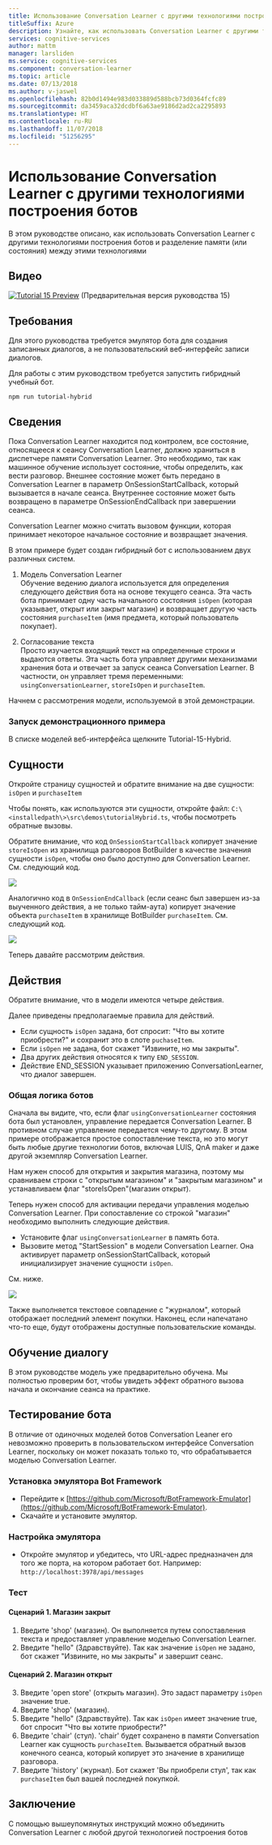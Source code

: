 ```yaml
---
title: Использование Conversation Learner с другими технологиями построения ботов в Microsoft Cognitive Services | Документация Майкрософт
titleSuffix: Azure
description: Узнайте, как использовать Conversation Learner с другими технологиями построения ботов.
services: cognitive-services
author: mattm
manager: larsliden
ms.service: cognitive-services
ms.component: conversation-learner
ms.topic: article
ms.date: 07/13/2018
ms.author: v-jaswel
ms.openlocfilehash: 82b0d1494e983d033889d588bcb73d0364fcfc89
ms.sourcegitcommit: da3459aca32dcdbf6a63ae9186d2ad2ca2295893
ms.translationtype: HT
ms.contentlocale: ru-RU
ms.lasthandoff: 11/07/2018
ms.locfileid: "51256295"
---
```

# <a name="how-to-use-conversation-learner-with-other-bot-building-technologies"></a>Использование Conversation Learner с другими технологиями построения ботов

В этом руководстве описано, как использовать Conversation Learner с другими технологиями построения ботов и разделение памяти (или состояния) между этими технологиями 

## <a name="video"></a>Видео

[![Tutorial 15 Preview](https://aka.ms/cl-tutorial-15-preview)](https://aka.ms/blis-tutorial-15) (Предварительная версия руководства 15)

## <a name="requirements"></a>Требования
Для этого руководства требуется эмулятор бота для создания записанных диалогов, а не пользовательский веб-интерфейс записи диалогов.  

Для работы с этим руководством требуется запустить гибридный учебный бот.

    npm run tutorial-hybrid

## <a name="details"></a>Сведения

Пока Conversation Learner находится под контролем, все состояние, относящееся к сеансу Conversation Learner, должно храниться в диспетчере памяти Conversation Learner. Это необходимо, так как машинное обучение использует состояние, чтобы определить, как вести разговор. Внешнее состояние может быть передано в Conversation Learner в параметр OnSessionStartCallback, который вызывается в начале сеанса. Внутреннее состояние может быть возвращено в параметре OnSessionEndCallback при завершении сеанса.

Conversation Learner можно считать вызовом функции, которая принимает некоторое начальное состояние и возвращает значения.

В этом примере будет создан гибридный бот с использованием двух различных систем.
1. Модель Conversation Learner <br />
Обучение ведению диалога используется для определения следующего действия бота на основе текущего сеанса.
Эта часть бота принимает одну часть начального состояния `isOpen` (которая указывает, открыт или закрыт магазин) и возвращает другую часть состояния `purchaseItem` (имя предмета, который пользователь покупает).

2. Согласование текста <br />
Просто изучается входящий текст на определенные строки и выдаются ответы.
Эта часть бота управляет другими механизмами хранения бота и отвечает за запуск сеанса Conversation Learner. В частности, он управляет тремя переменными: `usingConversationLearner`, `storeIsOpen` и `purchaseItem`.

Начнем с рассмотрения модели, используемой в этой демонстрации.

### <a name="open-the-demo"></a>Запуск демонстрационного примера

В списке моделей веб-интерфейса щелкните Tutorial-15-Hybrid.

## <a name="entities"></a>Сущности

Откройте страницу сущностей и обратите внимание на две сущности: `isOpen` и `purchaseItem`

Чтобы понять, как используются эти сущности, откройте файл: `C:\<installedpath\>\src\demos\tutorialHybrid.ts`, чтобы посмотреть обратные вызовы.

Обратите внимание, что код `OnSessionStartCallback` копирует значение `storeIsOpen` из хранилища разговоров BotBuilder в качестве значения сущности `isOpen`, чтобы оно было доступно для Conversation Learner. См. следующий код.

![](../media/tutorial17_sessionstart.PNG)

Аналогично код в `OnSessionEndCallback` (если сеанс был завершен из-за выученного действия, а не только тайм-аута) копирует значение объекта `purchaseItem` в хранилище BotBuilder `purchaseItem`. См. следующий код.

![](../media/tutorial17_sessionend.PNG)

Теперь давайте рассмотрим действия.

## <a name="actions"></a>Действия

Обратите внимание, что в модели имеются четыре действия.

Далее приведены предполагаемые правила для действий.

- Если сущность `isOpen` задана, бот спросит: "Что вы хотите приобрести?" и сохранит это в слоте `puchaseItem`.
- Если `isOpen` не задана, бот скажет "Извините, но мы закрыты".
- Два других действия относятся к типу `END_SESSION`.
- Действие END_SESSION указывает приложению ConversationLearner, что диалог завершен.

### <a name="overall-bot-logic"></a>Общая логика ботов

Сначала вы видите, что, если флаг `usingConversationLearner` состояния бота был установлен, управление передается Conversation Learner. В противном случае управление передается чему-то другому.  В этом примере отображается простое сопоставление текста, но это могут быть любые другие технологии ботов, включая LUIS, QnA maker и даже другой экземпляр Conversation Learner.

Нам нужен способ для открытия и закрытия магазина, поэтому мы сравниваем строки с "открытым магазином" и "закрытым магазином" и устанавливаем флаг "storeIsOpen"(магазин открыт).

Теперь нужен способ для активации передачи управления моделью Conversation Learner. При сопоставление со строкой "магазин" необходимо выполнить следующие действия.
- Установите флаг `usingConversationLearner` в память бота.
- Вызовите метод "StartSession" в модели Conversation Learner.  Она активирует параметр onSessionStartCallback, который инициализирует значение сущности `isOpen`.

См. ниже.

![](../media/tutorial17_useConversationLearner.PNG)

Также выполняется текстовое совпадение с "журналом", который отображает последний элемент покупки.
Наконец, если напечатано что-то еще, будут отображены доступные пользовательские команды.

## <a name="train-dialog"></a>Обучение диалогу

В этом руководстве модель уже предварительно обучена.  Мы полностью проверим бот, чтобы увидеть эффект обратного вызова начала и окончание сеанса на практике.

## <a name="testing-the-bot"></a>Тестирование бота

В отличие от одиночных моделей ботов Conversation Leaner его невозможно проверить в пользовательском интерфейсе Conversation Learner, поскольку он может показать только то, что обрабатывается моделью Conversation Learner.

### <a name="install-the-bot-framework-emulator"></a>Установка эмулятора Bot Framework

- Перейдите к [https://github.com/Microsoft/BotFramework-Emulator](https://github.com/Microsoft/BotFramework-Emulator).
- Скачайте и установите эмулятор.

### <a name="configure-the-emulator"></a>Настройка эмулятора

- Откройте эмулятор и убедитесь, что URL-адрес предназначен для того же порта, на котором работает бот. Например: `http://localhost:3978/api/messages`

### <a name="test"></a>Тест 

#### <a name="scenario-1-store-is-closed"></a>Сценарий 1. Магазин закрыт
1. Введите 'shop' (магазин). Он выполняется путем сопоставления текста и предоставляет управление моделью Conversation Learner.
2. Введите "hello" (Здравствуйте).  Так как значение `isOpen` не задано, бот скажет "Извините, но мы закрыты" и завершит сеанс.

#### <a name="scenario-2-store-is-open"></a>Сценарий 2. Магазин открыт
3. Введите 'open store' (открыть магазин).  Это задаст параметру `isOpen` значение true.
4. Введите 'shop' (магазин).
5. Введите "hello" (Здравствуйте).  Так как `isOpen` имеет значение true, бот спросит "Что вы хотите приобрести?"
6. Введите 'chair' (стул). 'chair' будет сохранено в памяти Conversation Learner как сущность `purchaseItem`. Вызывается обратный вызов конечного сеанса, который копирует это значение в хранилище разговора.
7. Введите 'history' (журнал).  Бот скажет 'Вы приобрели стул', так как `purchaseItem` был вашей последней покупкой.

## <a name="conclusion"></a>Заключение

С помощью вышеупомянутых инструкций можно объединить Conversation Learner с любой другой технологией построения ботов
